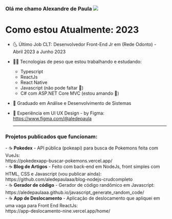 ### Olá me chamo Alexandre de Paula <img src="https://img.icons8.com/arcade/32/000000/pizza.png"/>

<h1> Como estou Atualmente: 2023 </h1>

- 🌜 Último Job CLT: Desenvolvedor Front-End Jr em (Rede Odonto) - Abril 2023 a Junho 2023

- 👨‍💻 Tecnologias de peso que estou trabalhando e estudando:
    - Typescript
    - ReactJs
    - React Native
    - Javascript (não pode faltar 📌)
    - C# com ASP.NET Core MVC (estou amando 💙)

- 🥇 Graduado em Análise e Desenvolvimento de Sistemas
- 🎨 Experiência em UI UX Design - by Figma: https://www.figma.com/@aledepaula

    <hr>
    
<h3>Projetos publicados que funcionam:</h3>
- &#x2615; <b>Pokedex</b> - API pública (pokeapi) para busca de Pokemons feita com VueJs: <br> https://pokedexapp-buscar-pokemons.vercel.app/
<br>
- &#x2615; <b>Blog de Artigos</b> - Feito com back-end em NodeJs, front simples com HTML, CSS e Javascript (vou publicar ainda): <br> https://github.com/aledepaulaaa/blog-nodejs-crudcompleto
<br>
- &#x2615; <b>Gerador de código</b> - Gerador de código randômico em Javascript: <br> https://aledepaulaaa.github.io/javascript_generate_random_code/
<br>
- &#x2615; <b>App de Deslocamento</b> - Aplicação de deslocamento que apliquei em uma vaga para Front End ReactJs: <br> https://app-deslocamento-nine.vercel.app/home/

